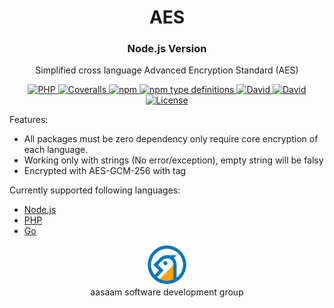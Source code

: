 <div align="center">
  <h1>
    AES
  </h1>
  <h3>
    Node.js Version
  </h3>
  <p>
    Simplified cross language Advanced Encryption Standard (AES)
  </p>
  <p>
    <a href="https://github.com/aasaam/aes-nodejs/actions/workflows/node.yml" target="_blank">
      <img src="https://github.com/aasaam/aes-nodejs/actions/workflows/node.yml/badge.svg" alt="PHP" />
    </a>
    <a href="https://coveralls.io/github/aasaam/aes-nodejs">
      <img alt="Coveralls" src="https://img.shields.io/coveralls/github/aasaam/aes-nodejs">
    </a>
    <a href="https://www.npmjs.com/package/@aasaam/aes-nodejs">
      <img alt="npm" src="https://img.shields.io/npm/v/@aasaam/aes-nodejs">
    </a>
    <a href="https://www.npmjs.com/package/@aasaam/aes-nodejs">
      <img alt="npm type definitions" src="https://img.shields.io/npm/types/@aasaam/aes-nodejs">
    </a>
    <a href="https://david-dm.org/aasaam/aes-nodejs">
      <img alt="David" src="https://img.shields.io/david/aasaam/aes-nodejs">
    </a>
    <a href="https://david-dm.org/aasaam/aes-nodejs?type=dev">
      <img alt="David" src="https://img.shields.io/david/dev/aasaam/aes-nodejs">
    </a>
    <a href="https://github.com/aasaam/aes-nodejs/blob/master/LICENSE">
      <img alt="License" src="https://img.shields.io/github/license/aasaam/aes-nodejs">
    </a>
  </p>
</div>

Features:

- All packages must be zero dependency only require core encryption of each language.
- Working only with strings (No error/exception), empty string will be falsy
- Encrypted with AES-GCM-256 with tag

Currently supported following languages:

- [Node.js](https://github.com/aasaam/aes-nodejs)
- [PHP](https://github.com/aasaam/aes-nodejs)
- [Go](https://github.com/aasaam/aes-go)

<div>
  <p align="center">
    <a href="https://aasaam.com" title="aasaam software development group">
      <img alt="aasaam software development group" width="64" src="https://raw.githubusercontent.com/aasaam/information/master/logo/aasaam.svg">
    </a>
    <br />
    aasaam software development group
  </p>
</div>
